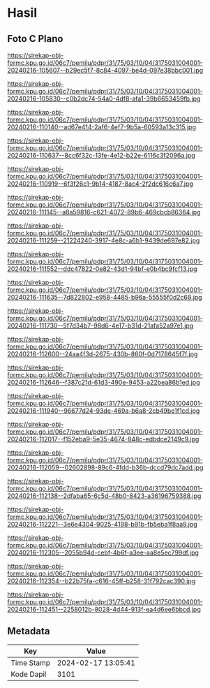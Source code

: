 # Hasil

## Foto C Plano

https://sirekap-obj-formc.kpu.go.id/06c7/pemilu/pdpr/31/75/03/10/04/3175031004001-20240216-105607--b29ec5f7-8c84-4097-be4d-097e38bbc001.jpg

https://sirekap-obj-formc.kpu.go.id/06c7/pemilu/pdpr/31/75/03/10/04/3175031004001-20240216-105830--c0b2dc74-54a0-4df8-afa1-39b6653459fb.jpg

https://sirekap-obj-formc.kpu.go.id/06c7/pemilu/pdpr/31/75/03/10/04/3175031004001-20240216-110140--ad67e414-2af6-4ef7-9b5a-60593a13c315.jpg

https://sirekap-obj-formc.kpu.go.id/06c7/pemilu/pdpr/31/75/03/10/04/3175031004001-20240216-110637--8cc6f32c-13fe-4e12-b22e-6116c3f2096a.jpg

https://sirekap-obj-formc.kpu.go.id/06c7/pemilu/pdpr/31/75/03/10/04/3175031004001-20240216-110919--6f3f26c1-9b14-4187-8ac4-2f2dc616c6a7.jpg

https://sirekap-obj-formc.kpu.go.id/06c7/pemilu/pdpr/31/75/03/10/04/3175031004001-20240216-111145--a8a59816-c621-4072-89b6-469cbcb86364.jpg

https://sirekap-obj-formc.kpu.go.id/06c7/pemilu/pdpr/31/75/03/10/04/3175031004001-20240216-111259--21224240-3917-4e8c-a6b1-9439de697e82.jpg

https://sirekap-obj-formc.kpu.go.id/06c7/pemilu/pdpr/31/75/03/10/04/3175031004001-20240216-111552--ddc47822-0e82-43d1-94bf-e0b4bc9fcf13.jpg

https://sirekap-obj-formc.kpu.go.id/06c7/pemilu/pdpr/31/75/03/10/04/3175031004001-20240216-111635--7d822802-e958-4485-b96a-55555f0d2c68.jpg

https://sirekap-obj-formc.kpu.go.id/06c7/pemilu/pdpr/31/75/03/10/04/3175031004001-20240216-111730--5f7d34b7-98d6-4e17-b31d-21afa52a97e1.jpg

https://sirekap-obj-formc.kpu.go.id/06c7/pemilu/pdpr/31/75/03/10/04/3175031004001-20240216-112600--24aa4f3d-2675-430b-860f-0d7178645f7f.jpg

https://sirekap-obj-formc.kpu.go.id/06c7/pemilu/pdpr/31/75/03/10/04/3175031004001-20240216-112646--f387c21d-61d3-490e-9453-a22bea86b1ed.jpg

https://sirekap-obj-formc.kpu.go.id/06c7/pemilu/pdpr/31/75/03/10/04/3175031004001-20240216-111940--96677d24-93de-469a-b6a8-2cb49be1f1cd.jpg

https://sirekap-obj-formc.kpu.go.id/06c7/pemilu/pdpr/31/75/03/10/04/3175031004001-20240216-112017--f152eba9-5e35-4674-848c-edbdce2149c9.jpg

https://sirekap-obj-formc.kpu.go.id/06c7/pemilu/pdpr/31/75/03/10/04/3175031004001-20240216-112059--02602898-89c6-4fdd-b36b-dccd79dc7add.jpg

https://sirekap-obj-formc.kpu.go.id/06c7/pemilu/pdpr/31/75/03/10/04/3175031004001-20240216-112138--2dfaba65-6c5d-48b0-8423-a36196759388.jpg

https://sirekap-obj-formc.kpu.go.id/06c7/pemilu/pdpr/31/75/03/10/04/3175031004001-20240216-112221--3e6e4304-9025-4198-b91b-fb5eba1f8aa9.jpg

https://sirekap-obj-formc.kpu.go.id/06c7/pemilu/pdpr/31/75/03/10/04/3175031004001-20240216-112305--2055b94d-cebf-4b6f-a3ee-aa8e5ec799df.jpg

https://sirekap-obj-formc.kpu.go.id/06c7/pemilu/pdpr/31/75/03/10/04/3175031004001-20240216-112354--b22b75fa-c616-45ff-b258-31f792cac390.jpg

https://sirekap-obj-formc.kpu.go.id/06c7/pemilu/pdpr/31/75/03/10/04/3175031004001-20240216-112451--2258012b-8028-4d44-913f-ea4d6ee6bbcd.jpg


## Metadata

| Key        | Value               |
| ---------- | ------------------- |
| Time Stamp | 2024-02-17 13:05:41 |
| Kode Dapil | 3101                |



